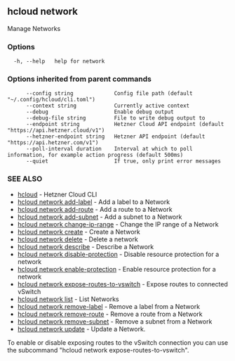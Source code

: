 ## hcloud network

Manage Networks

### Options

```
  -h, --help   help for network
```

### Options inherited from parent commands

```
      --config string             Config file path (default "~/.config/hcloud/cli.toml")
      --context string            Currently active context
      --debug                     Enable debug output
      --debug-file string         File to write debug output to
      --endpoint string           Hetzner Cloud API endpoint (default "https://api.hetzner.cloud/v1")
      --hetzner-endpoint string   Hetzner API endpoint (default "https://api.hetzner.com/v1")
      --poll-interval duration    Interval at which to poll information, for example action progress (default 500ms)
      --quiet                     If true, only print error messages
```

### SEE ALSO

* [hcloud](hcloud.md)	 - Hetzner Cloud CLI
* [hcloud network add-label](hcloud_network_add-label.md)	 - Add a label to a Network
* [hcloud network add-route](hcloud_network_add-route.md)	 - Add a route to a Network
* [hcloud network add-subnet](hcloud_network_add-subnet.md)	 - Add a subnet to a Network
* [hcloud network change-ip-range](hcloud_network_change-ip-range.md)	 - Change the IP range of a Network
* [hcloud network create](hcloud_network_create.md)	 - Create a Network
* [hcloud network delete](hcloud_network_delete.md)	 - Delete a network
* [hcloud network describe](hcloud_network_describe.md)	 - Describe a Network
* [hcloud network disable-protection](hcloud_network_disable-protection.md)	 - Disable resource protection for a network
* [hcloud network enable-protection](hcloud_network_enable-protection.md)	 - Enable resource protection for a network
* [hcloud network expose-routes-to-vswitch](hcloud_network_expose-routes-to-vswitch.md)	 - Expose routes to connected vSwitch
* [hcloud network list](hcloud_network_list.md)	 - List Networks
* [hcloud network remove-label](hcloud_network_remove-label.md)	 - Remove a label from a Network
* [hcloud network remove-route](hcloud_network_remove-route.md)	 - Remove a route from a Network
* [hcloud network remove-subnet](hcloud_network_remove-subnet.md)	 - Remove a subnet from a Network
* [hcloud network update](hcloud_network_update.md)	 - Update a Network.

To enable or disable exposing routes to the vSwitch connection you can use the subcommand "hcloud network expose-routes-to-vswitch".
